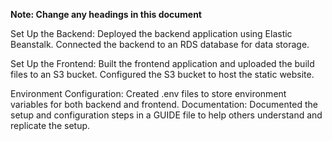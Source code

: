 **Note: Change any headings in this document**

Set Up the Backend:
Deployed the backend application using Elastic Beanstalk.
Connected the backend to an RDS database for data storage.

Set Up the Frontend:
Built the frontend application and uploaded the build files to an S3 bucket.
Configured the S3 bucket to host the static website.

Environment Configuration: Created .env files to store environment variables for both backend and frontend.
Documentation: Documented the setup and configuration steps in a GUIDE file to help others understand and replicate the setup.
